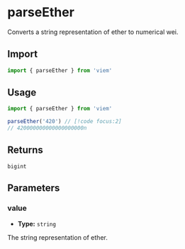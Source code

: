 # parseEther

Converts a string representation of ether to numerical wei.

## Import

```ts
import { parseEther } from 'viem'
```

## Usage

```ts
import { parseEther } from 'viem'

parseEther('420') // [!code focus:2]
// 420000000000000000000n
```

## Returns

`bigint`

## Parameters

### value

- **Type:** `string`

The string representation of ether.
